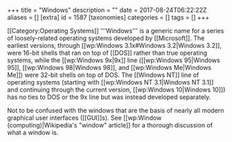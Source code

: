 +++
title = "Windows"
description = ""
date = 2017-08-24T06:22:22Z
aliases = []
[extra]
id = 1587
[taxonomies]
categories = []
tags = []
+++

[[Category:Operating Systems]]
'''Windows''' is a generic name for a series of loosely-related operating systems developed by [[Microsoft]]. The earliest versions, through [[wp:Windows 3.1x#Windows 3.2|Windows 3.2]], were 16-bit shells that ran on top of [[DOS]] rather than true operating systems, while the [[wp:Windows 9x|9x]] line ([[wp:Windows 95|Windows 95]], [[wp:Windows 98|Windows 98]], and [[wp:Windows Me|Windows Me]]) were 32-bit shells on top of DOS. The [[Windows NT]] line of operating systems (starting with [[wp:Windows NT 3.1|Windows NT 3.1]] and continuing through the current version, [[wp:Windows 10|Windows 10]]) has no ties to DOS or the 9x line but was instead developed separately.

Not to be confused with the windows that are the basis of nearly all modern graphical user interfaces ([[GUI]]s). See [[wp:Window (computing)|Wikipedia's "window" article]] for a thorough discussion of what a window is.
